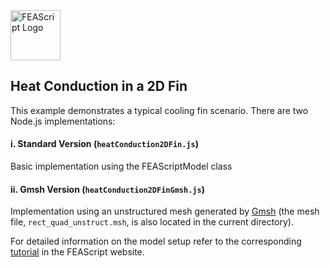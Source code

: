 <img src="https://feascript.github.io/FEAScript-website/assets/feascript-logo.png" width="80" alt="FEAScript Logo">

## Heat Conduction in a 2D Fin

This example demonstrates a typical cooling fin scenario. There are two Node.js implementations:

#### i. Standard Version (`heatConduction2DFin.js`)

Basic implementation using the FEAScriptModel class

#### ii. Gmsh Version (`heatConduction2DFinGmsh.js`)

Implementation using an unstructured mesh generated by [Gmsh](https://gmsh.info/) (the mesh file, `rect_quad_unstruct.msh`, is also located in the current directory). 

For detailed information on the model setup refer to the corresponding [tutorial](https://feascript.com/tutorials/heat-conduction-2d-fin.html) in the FEAScript website.

